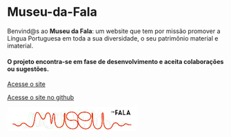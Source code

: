 # Museu-da-Fala
 Benvind@s ao __Museu da Fala__: um website que tem por missão promover a Língua Portuguesa em toda a sua diversidade, o seu patrimônio material e imaterial.
 #### O projeto encontra-se em fase de desenvolvimento e aceita colaborações ou sugestões.

[Acesse o site](http://museudafala.com)

[Acesse o site no github](https://carlos-raposo.github.io/Museu-da-Fala/)

![logo](imagens/logo_300.png)